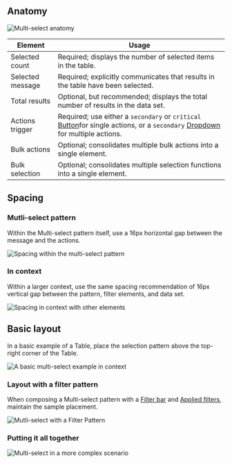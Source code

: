 ## Anatomy

![Multi-select anatomy](/assets/patterns/multi-select-patterns/selection-anatomy.png)

| Element | Usage | 
|---------|-------|
| Selected count | Required; displays the number of selected items in the table. |
| Selected message | Required; explicitly communicates that results in the table have been selected. |
| Total results  | Optional, but recommended; displays the total number of results in the data set. |
| Actions trigger | Required; use either a `secondary` or `critical` [Button](/components/button)for single actions, or a `secondary` [Dropdown](/components/dropdown) for multiple actions. |
| Bulk actions | Optional; consolidates multiple bulk actions into a single element. |
| Bulk selection | Optional; consolidates multiple selection functions into a single element. |

## Spacing

### Mutli-select pattern

Within the Multi-select pattern itself, use a 16px horizontal gap between the message and the actions.

![Spacing within the multi-select pattern](/assets/patterns/multi-select-patterns/multi-select-pattern-spacing.png)

### In context

Within a larger context, use the same spacing recommendation of 16px vertical gap between the pattern, filter elements, and data set.

![Spacing in context with other elements](/assets/patterns/multi-select-patterns/multi-select-in-context-spacing.png)

## Basic layout

In a basic example of a Table, place the selection pattern above the top-right corner of the Table.

![A basic multi-select example in context](/assets/patterns/multi-select-patterns/multi-select-in-context-basic.png)

### Layout with a filter pattern

When composing a Multi-select pattern with a [Filter bar](/patterns/filter-patterns?tab=specifications#filter-bar-1) and [Applied filters](/patterns/filter-patterns?tab=specifications#applied-filters-1), maintain the sample placement.

![Mutli-select with a Filter Pattern](/assets/patterns/multi-select-patterns/multi-select-in-context-filters.png)

### Putting it all together

![Multi-select in a more complex scenario](/assets/patterns/multi-select-patterns/multi-select-in-context-complex-example.png)

